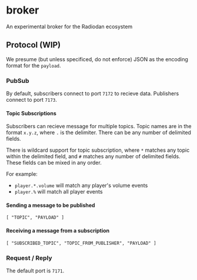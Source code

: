 # broker
An experimental broker for the Radiodan ecosystem

## Protocol (WIP)
We presume (but unless specificed, do not enforce) JSON as the encoding format
for the `payload`.

### PubSub

By default, subscribers connect to port `7172` to recieve data. Publishers
connect to port `7173`.

#### Topic Subscriptions

Subscribers can recieve message for multiple topics. Topic names are in the
format `x.y.z`, where `.` is the delimiter. There can be any number of delimited
fields.

There is wildcard support for topic subscription, where `*` matches any topic
within the delimited field, and `#` matches any number of delimited fields.
These fields can be mixed in any order.

For example:

* `player.*.volume` will match any player's volume events
* `player.%` will match all player events

#### Sending a message to be published
    [ "TOPIC", "PAYLOAD" ]

#### Receiving a message from a subscription
    [ "SUBSCRIBED_TOPIC", "TOPIC_FROM_PUBLISHER", "PAYLOAD" ]

### Request / Reply

The default port is `7171`.
